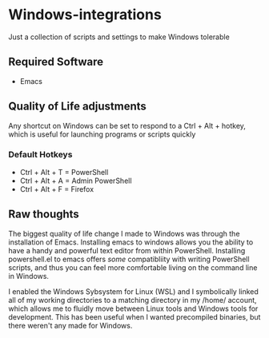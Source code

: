 # Windows-integrations

Just a collection of scripts and settings to make Windows tolerable

## Required Software
- Emacs

## Quality of Life adjustments
Any shortcut on Windows can be set to respond to a Ctrl + Alt + <Key> hotkey, which is useful for launching programs or scripts quickly
### Default Hotkeys
  - Ctrl + Alt + T = PowerShell
  - Ctrl + Alt + A = Admin PowerShell
  - Ctrl + Alt + F = Firefox

## Raw thoughts
The biggest quality of life change I made to Windows was through the installation of Emacs. Installing emacs to windows allows you the ability to have a handy and powerful text editor from within PowerShell. Installing powershell.el to emacs offers *some* compatibliity with writing PowerShell scripts, and thus you can feel more comfortable living on the command line in Windows. 

I enabled the Windows Sybsystem for Linux (WSL) and I symbolically linked all of my working directories to a matching directory in my /home/ account, which allows me to fluidly move between Linux tools and Windows tools for development. This has been useful when I wanted precompiled binaries, but there weren't any made for Windows.


